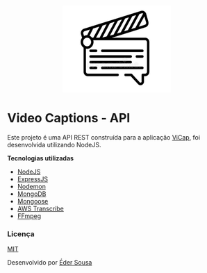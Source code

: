 <p align="center">
  <img alt="Logo - ViCap" height="200" width="250" src="https://github.com/ederwms/front-vicap/blob/main/src/assets/icon/favicon/icon.png">
</p>

# Video Captions - API

Este projeto é uma API REST construída para a aplicação [ViCap](https://github.com/ederwms/front-vicap), foi desenvolvida utilizando NodeJS.

**Tecnologias utilizadas**
- [NodeJS](https://nodejs.org/en/)
- [ExpressJS](https://expressjs.com/pt-br/)
- [Nodemon](https://www.npmjs.com/package/nodemon)
- [MongoDB](https://www.mongodb.com/)
- [Mongoose](https://mongoosejs.com/)
- [AWS Transcribe](https://aws.amazon.com/pt/transcribe/)
- [FFmpeg](https://www.ffmpeg.org)

<!-- **Aplicação disponível em:** https://betheherovue.netlify.app/ -->



### Licença
[MIT](https://github.com/ederwms/api-bethehero/blob/master/LICENSE)

Desenvolvido por [Éder Sousa](https://github.com/ederwms)
